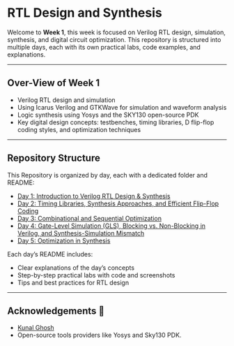 # RTL Design and Synthesis


Welcome to **Week 1**, this week is focused on Verilog RTL design, simulation, synthesis, and digital circuit optimization. This repository is structured into multiple days, each with its own practical labs, code examples, and explanations.


---

## Over-View of Week 1

- Verilog RTL design and simulation
- Using Icarus Verilog and GTKWave for simulation and waveform analysis
- Logic synthesis using Yosys and the SKY130 open-source PDK
- Key digital design concepts: testbenches, timing libraries, D flip-flop coding styles, and optimization techniques

---

## Repository Structure

This Repository is organized by day, each with a dedicated folder and README:

- [Day 1: Introduction to Verilog RTL Design & Synthesis](https://github.com/Astrophile1509/RISC-V-Tapeout/blob/main/Week1/Day1/Readme)
- [Day 2: Timing Libraries, Synthesis Approaches, and Efficient Flip-Flop Coding](https://github.com/Astrophile1509/RISC-V-Tapeout/tree/main/Week1/Day2/Readme)
- [Day 3: Combinational and Sequential Optimization](https://github.com/Astrophile1509/RISC-V-Tapeout/tree/main/Week1/Day3/Readme)
- [Day 4: Gate-Level Simulation (GLS), Blocking vs. Non-Blocking in Verilog, and Synthesis-Simulation Mismatch ](https://github.com/Astrophile1509/RISC-V-Tapeout/blob/main/Week1/Day4/Readme)
- [Day 5: Optimization in Synthesis ](https://github.com/Astrophile1509/RISC-V-Tapeout/tree/main/Week1/Day5)

Each day’s README includes:
- Clear explanations of the day’s concepts
- Step-by-step practical labs with code and screenshots
- Tips and best practices for RTL design

---

## Acknowledgements 👑

*  [Kunal Ghosh](https://www.linkedin.com/in/kunal-ghosh-vlsisystemdesign-com-28084836/)
*  Open-source tools providers like Yosys and Sky130 PDK.
 
